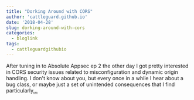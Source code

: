 ```yaml
---
title: "Dorking Around with CORS"
author: 'cattleguard.github.io'
date: '2018-04-28'
slug: dorking-around-with-cors
categories:
  - bloglink
tags:
  - cattleguardgithubio
---
```


After tuning in to Absolute Appsec ep 2 the other day I got pretty interested in CORS security issues related to misconfiguration and dynamic origin handling. I don't know about you, but every once in a while I hear about a bug class, or maybe just a set of unintended consequences that I find particularly[... <i class="fas fa-external-link-alt"></i>](https://cattleguard.github.io/2018/04/28/dorking-around-with-cors-and-golang/)

